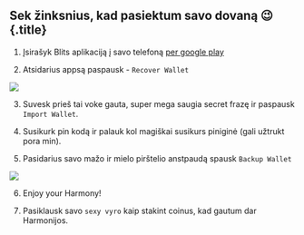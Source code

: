 ## Sek žinksnius, kad pasiektum savo dovaną 😉 {.title}

1. Įsirašyk Blits aplikaciją į savo telefoną [per google play](https://play.google.com/store/apps/details?id=com.blits.wallet)

2. Atsidarius appsą paspausk -  `Recover Wallet`

![](images/blitsRecover.jpg#center)

3. Suvesk prieš tai voke gauta, super mega saugia secret frazę ir paspausk `Import Wallet`.

4. Susikurk pin kodą ir palauk kol magiškai susikurs piniginė (gali užtrukt pora min).

5. Pasidarius savo mažo ir mielo pirštelio anstpaudą spausk `Backup Wallet`

![](images/blitsBackup.jpg#center)

6. Enjoy your Harmony!

7. Pasiklausk savo `sexy vyro` kaip stakint coinus, kad gautum dar Harmonijos.
